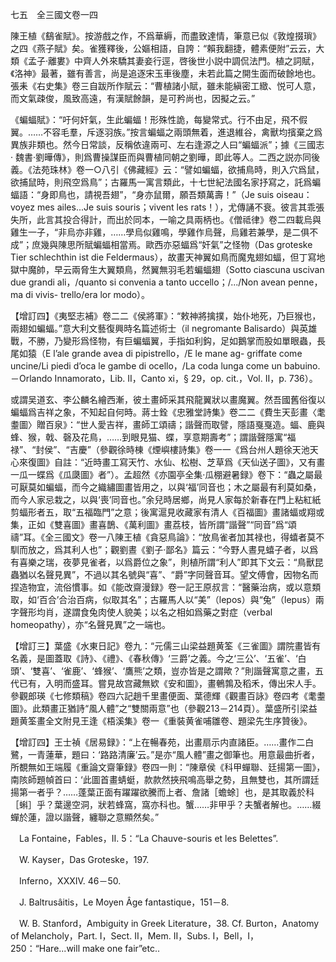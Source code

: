七五　全三國文卷一四

陳王植《鷂雀賦》。按游戲之作，不爲華縟，而盡致達情，筆意已似《敦煌掇瑣》之四《燕子賦》矣。雀獲釋後，公嫗相語，自誇：“賴我翻捷，體素便附”云云，大類《孟子·離婁》中齊人外來驕其妻妾行逕，啓後世小説中調侃法門。植之詞賦，《洛神》最著，雖有善言，尚是追逐宋玉車後塵，未若此篇之開生面而破餘地也。張耒《右史集》卷三自跋所作賦云：“曹植諸小賦，雖未能縝密工緻、悦可人意，而文氣疎俊，風致高遠，有漢賦餘韻，是可矜尚也，因擬之云。”

《蝙蝠賦》：“吁何奸氣，生此蝙蝠！形殊性詭，每變常式。行不由足，飛不假翼。……不容毛羣，斥逐羽族。”按言蝙蝠之兩頭無着，進退維谷，禽獸均擯棄之爲異族非類也。然今日常談，反稱依違兩可、左右逢源之人曰“蝙蝠派”；據《三國志·
魏書·劉曄傳》，則爲曹操謀臣而與曹植同朝之劉曄，即此等人。二西之説亦同後義。《法苑珠林》卷一○八引《佛藏經》云：“譬如蝙蝠，欲捕鳥時，則入穴爲鼠，欲捕鼠時，則飛空爲鳥”；古羅馬一寓言類此，十七世紀法國名家抒寫之，託爲蝙蝠語：“身即鳥也，請視吾翅”，“身亦鼠爾，願吾類萬壽！”（Je suis oiseau：voyez mes ailes...Je suis souris；vivent les rats！），尤傳誦不衰。彼言其乖張失所，此言其投合得計，而出於同本，一喻之具兩柄也。《僧祗律》卷二四載烏與雞生一子，“非烏亦非雞，……學烏似雞鳴，學雞作烏聲，烏雞若兼學，是二俱不成”；庶幾與陳思所賦蝙蝠相當焉。歐西亦惡蝠爲“奸氣”之怪物（Das groteske Tier schlechthin ist die Feldermaus），故畫天神翼如鳥而魔鬼翅如蝠，但丁寫地獄中魔帥，早云兩脅生大翼類鳥，然翼無羽毛若蝙蝠翅（Sotto ciascuna uscivan due grandi ali，/quanto si convenia a tanto uccello；/.../Non avean penne，ma di vivis-
trello/era lor modo）。

【增訂四】《夷堅志補》卷二二《侯將軍》：“敕神將擒撲，始仆地死，乃巨猴也，兩翅如蝙蝠。”意大利文藝復興時名篇述術士（il negromante Balisardo）與英雄戰，不勝，乃變形爲怪物，有巨蝙蝠翼，手指如利鈎，足如鵝掌而股如單眼蟲，長尾如猿（E l’ale grande avea di pipistrello，/E le mane ag-
griffate come uncine/Li piedi d’oca le gambe di ocello，/La coda lunga come un babuino. －Orlando Innamorato，Lib. II，Canto xi，§ 29，op. cit.，Vol. II，p. 736）。

或謂吴道玄、李公麟名繪西漸，彼土畫師采其飛龍翼狀以畫魔翼。然吾國舊俗復以蝙蝠爲吉祥之象，不知起自何時。蔣士銓《忠雅堂詩集》卷二二《費生天彭畫〈耄耋圖〉贈百泉》：“世人愛吉祥，畫師工頌禱；諧聲而取譬，隱語戛戛造。蝠、鹿與蜂、猴，戟、磬及花鳥，……到眼見猫、蝶，享意期壽考”；謂諧聲隱寓“福禄”、“封侯”、“吉慶”（參觀徐時棟《煙嶼樓詩集》卷一一《爲台州人題徐天池天心來復圖》自註：“近時畫工寫天竹、水仙、松樹、芝草爲《天仙送子圖》，又有畫一瓜一蝶爲《瓜瓞圖》者”）。孟超然《亦園亭全集·瓜棚避暑録》卷下：“蟲之屬最可厭莫如蝙蝠，而今之織繡圖畫皆用之，以與‘福’同音也；木之屬最有利莫如桑，而今人家忌栽之，以與‘喪’同音也。”余兒時居鄉，尚見人家每於新春在門上粘紅紙剪蝠形者五，取“五福臨門”之意；後寓滬見收藏家有清人《百福圖》畫諸蝠或翔或集，正如《雙喜圖》畫喜鵲、《萬利圖》畫荔枝，皆所謂“諧聲”“同音”爲“頌禱”耳。《全三國文》卷一八陳王植《貪惡鳥論》：“放鳥雀者加其禄也，得蟢者莫不馴而放之，爲其利人也”；觀劉晝《劉子·鄙名》篇云：“今野人晝見蟢子者，以爲有喜樂之瑞，夜夢見雀者，以爲爵位之象”，則植所謂“利人”即其下文云：“鳥獸昆蟲猶以名聲見異”，不過以其名號與“喜”、“爵”字同聲音耳。望文傅會，因物名而捏造物宜，流俗慣事。如《能改齋漫録》卷一記王原叔言：“醫藥治病，或以意類取，如‘百合’合治百病，似取其名”；古羅馬人以“美”（lepos）與“兔”（lepus）兩字聲形均肖，遂謂食兔肉使人貌美；以名之相如爲藥之對症（verbal homeopathy），亦“名聲見異”之一端也。

【增訂三】葉盛《水東日記》卷九：“元儒三山梁益題黄筌《三雀圖》謂院畫皆有名義，是圖蓋取《詩》、《禮》、《春秋傳》‘三爵’之義。今之‘三公’、‘五雀’、‘白頭’、‘雙喜’、‘雀鹿’、‘蜂猴’、‘鷹熊’之類，豈亦皆是之謂歟？”則諧聲寓意之畫，五代已有，入明而盛耳。嘗見故宫藏無欵《安和圖》，畫鵪鶉及稻禾，傳出宋人手。參觀郎瑛《七修類稿》卷四六記趙千里畫便面、葉德輝《觀畫百詠》卷四考《耄耋圖》。此類畫正猶詩“風人體”之“雙關兩意”也（參觀213－214頁）。葉盛所引梁益題黄筌畫全文附見王逢《梧溪集》卷一《重裝黄雀哺雛卷、題梁先生序贊後》。

【增訂四】王士禎《居易録》：“上在暢春苑，出畫扇示内直諸臣。……畫作二白鷺，一青蓮華，題曰：‘路路清廉’云。”是亦“風人體”畫之御筆也。用意最曲折者，所覩無如王端履《重論文齋筆録》卷四一則：“陳章侯《科甲蟬聯、廷揚第一圖》，南陔師題幀首曰：‘此圖首畫蜻蜓，款款然挾飛鳴高舉之勢，且無雙也，其所謂廷揚第一者乎？……蓬葉正面有躍躍欲騰而上者、詹諸［蟾蜍］也，是其取義於科［蝌］乎？葉邊空洞，狀若蜂窩，窩亦科也。蟹……非甲乎？夫蟹者解也。……綴蟬於蓮，證以諧聲，纏聯之意顯然矣。”











　La Fontaine，Fables，II. 5：“La Chauve-souris et les Belettes”.

　W. Kayser，Das Groteske，197.

　Inferno，XXXIV. 46－50.

　J. Baltrusâitis，Le Moyen Âge fantastique，151－8.

　W. B. Stanford，Ambiguity in Greek Literature，38. Cf. Burton，Anatomy of Melancholy，Part. I，Sect. II，Mem. II，Subs. I，Bell，I，250：“Hare...will make one fair”etc..